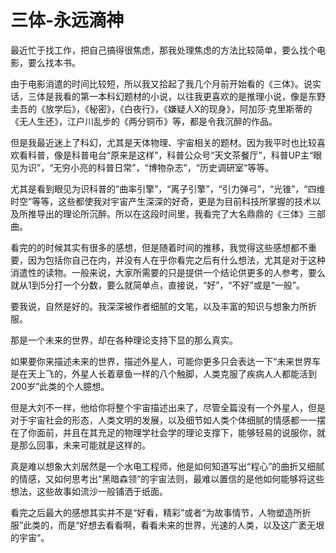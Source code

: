 # 三体-永远滴神

[tag]:阅读|读后感
[create]:2020-07-22

最近忙于找工作，把自己搞得很焦虑，那我处理焦虑的方法比较简单，要么找个电影，要么找本书。

由于电影消遣的时间比较短，所以我又拾起了我几个月前开始看的《三体》。说实话，三体是我看的第一本科幻题材的小说，以往我更喜欢的是推理小说，像是东野圭吾的《放学后》，《秘密》，《白夜行》，《嫌疑人X的现身》，阿加莎·克里斯蒂的《无人生还》，江户川乱步的《两分铜币》等，都是令我沉醉的作品。

但是我最近迷上了科幻，尤其是天体物理、宇宙相关的题材。因为我平时也比较喜欢看科普，像是科普电台“原来是这样”，科普公众号“天文茶餐厅”，科普UP主“眼见为识”，“无穷小亮的科普日常”，“博物杂志”，“历史调研室“等等。

尤其是看到眼见为识科普的“曲率引擎”，“离子引擎”，“引力弹弓”，“光锥”，“四维时空”等等，这些都使我对宇宙产生深深的好奇，更是为目前科技所掌握的技术以及所推导出的理论所沉醉。所以在这段时间里，我看完了大名鼎鼎的《三体》三部曲。

看完的的时候其实有很多的感想，但是随着时间的推移，我觉得这些感想都不重要，因为包括你自己在内，并没有人在乎你看完之后有什么想法，尤其是对于这种消遣性的读物。一般来说，大家所需要的只是提供一个结论供更多的人参考，要么就从1到5分打一个分数，要么就简单点，直接说，“好”，“不好”或是“一般”。

要我说，自然是好的。我深深被作者细腻的文笔，以及丰富的知识与想象力所折服。

那是一个未来的世界，却在各种理论支持下显的那么真实。

如果要你来描述未来的世界，描述外星人，可能你更多只会表达一下“未来世界车是在天上飞的，外星人长着章鱼一样的八个触脚，人类克服了疾病人人都能活到200岁”此类的个人臆想。

但是大刘不一样，他给你将整个宇宙描述出来了，尽管全篇没有一个外星人，但是对于宇宙社会的形态，人类文明的发展，以及细节如人类个体细腻的情感都一一摆在了你面前，并且在其充足的物理学社会学的理论支撑下，能够轻易的说服你，就是那么回事，未来可能就是这样的。

真是难以想象大刘居然是一个水电工程师，他是如何知道写出“程心”的曲折又细腻的情感，又如何思考出“黑暗森领”的宇宙法则，最难以置信的是他如何能够将这些想法，这些故事如流沙一般铺洒于纸面。

看完之后最大的感想其实并不是“好看，精彩”或者“为故事情节，人物塑造所折服”此类的，而是“好想去看看啊，看看未来的世界，光速的人类，以及这广袤无垠的宇宙“。